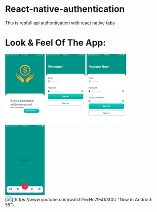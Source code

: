# React-native-authentication
This is resfull api authentication with react native
tabs
# Look & Feel Of The App:

<div>
<img src="./assets/files/img3.jpeg" width="128"/>
<img src="./assets/files/img1.jpeg" width="128"/>
<img src="./assets/files/img2.jpeg" width="128"/>
<img src="./assets/files/img4.jpeg" width="128"/>
</div>
<!-- <br/>
<br/> -->
<div>
[<img src="./assets/files/video1.mp4" width="50%">](https://www.youtube.com/watch?v=Hc79sDi3f0U "Now in Android: 55")
</div>